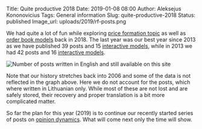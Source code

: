 Title: Quite productive 2018
Date: 2019-01-08 08:00
Author: Aleksejus Kononovicius
Tags: General information
Slug: quite-productive-2018
Status: published
Image_url: uploads/2019/rf-posts.png

We had quite a lot of fun while exploring [price formation topic](/tag/price-formation-series/)
as well as [order book models](/tag/order-book/) back in 2018. The last year was
our best year since 2013 as we have published 39 posts and 15
[interactive models](/tag/interactive-models/), while in 2013 we had 42 posts and 16
[interactive models](/tag/interactive-models/).

![Number of posts written in English and still available on this site]({static}/uploads/2019/rf-posts.png "The
number of posts written in English and still available on this iteration of Physics
of Risk. The wide bars represent total number of posts for each year since 2010,
while the narrower bars represent a number of posts with 'Interactive models' tag.")

Note that our history stretches back into 2006 and some of the data is not reflected
in the graph above. Here we do not account for the posts, which where written in
Lithuanian only. While most of these are not lost and are safely stored, their
recovery and proper translation is a bit more complicated matter.

So far the plan for this year (2019) is to continue our recently started series
of posts on [opinion dynamics](/tag/opinion-dynamics/). What will come next only
the time will show.

